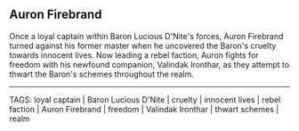 ## Auron Firebrand

Once a loyal captain within Baron Lucious D'Nite's forces, Auron Firebrand turned against his former master when he uncovered the Baron's cruelty towards innocent lives. Now leading a rebel faction, Auron fights for freedom with his newfound companion, Valindak Ironthar, as they attempt to thwart the Baron's schemes throughout the realm.

---
TAGS: loyal captain | Baron Lucious D'Nite | cruelty | innocent lives | rebel faction | Auron Firebrand | freedom | Valindak Ironthar | thwart schemes | realm

